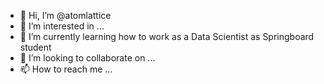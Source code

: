 - 👋 Hi, I’m @atomlattice
- 👀 I’m interested in ...
- 🌱 I’m currently learning how to work as a Data Scientist as Springboard student
- 💞️ I’m looking to collaborate on ...
- 📫 How to reach me ...

<!---
atomlattice/atomlattice is a ✨ special ✨ repository because its `README.md` (this file) appears on your GitHub profile.
You can click the Preview link to take a look at your changes.
--->
